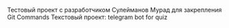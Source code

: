 Тестовый проект с разработчиком Сулейманов Мурад для закрепления Git Commands
Текстовый проект: telegram bot for quiz

